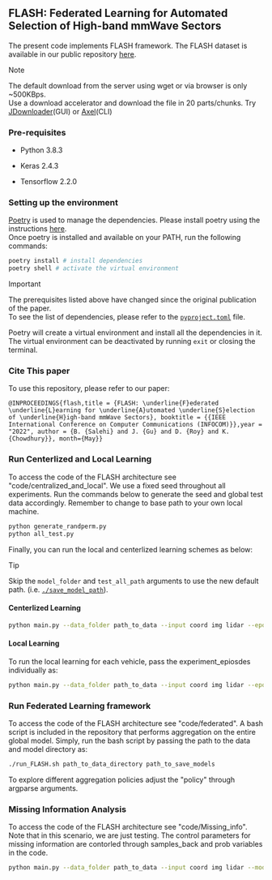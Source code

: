 ## FLASH: Federated Learning for Automated Selection of High-band mmWave Sectors

The present code implements FLASH framework. The FLASH dataset is available in our public repository [here](https://genesys-lab.org/multimodal-fusion-nextg-v2x-communications).

> [!NOTE]
> The default download from the server using wget or via browser is only ~500KBps.  
> Use a download accelerator and download the file in 20 parts/chunks. Try [JDownloader](https://jdownloader.org/)(GUI) or [Axel](https://github.com/axel-download-accelerator/axel)(CLI)

### Pre-requisites

- Python 3.8.3

- Keras 2.4.3

- Tensorflow 2.2.0

### Setting up the environment

[Poetry](https://python-poetry.org/) is used to manage the dependencies. Please install poetry using the instructions [here](https://python-poetry.org/docs/#installation).  
Once poetry is installed and available on your PATH, run the following commands:

```bash
poetry install # install dependencies
poetry shell # activate the virtual environment
```

> [!IMPORTANT]  
> The prerequisites listed above have changed since the original publication of the paper.  
> To see the list of dependencies, please refer to the [`pyproject.toml`](./pyproject.toml) file.

Poetry will create a virtual environment and install all the dependencies in it. The virtual environment can be deactivated by running `exit` or closing the terminal.

### Cite This paper

To use this repository, please refer to our paper:

 `@INPROCEEDINGS{flash,title = {FLASH: \underline{F}ederated \underline{L}earning for \underline{A}utomated \underline{S}election of \underline{H}igh-band mmWave Sectors}, booktitle = {{IEEE International Conference on Computer Communications (INFOCOM)}},year = "2022", author = {B. {Salehi} and J. {Gu} and D. {Roy} and K. {Chowdhury}}, month={May}}`

### Run Centerlized and Local Learning

To access the code of the FLASH architecture see "code/centralized_and_local". We use a fixed seed throughout all experiments. Run the commands below to generate the seed and global test data accordingly. Remember to change to base path to your own local machine.

```bash
python generate_randperm.py
python all_test.py
```

Finally, you can run the local and centerlized learning schemes as below:

> [!TIP]  
> Skip the `model_folder` and `test_all_path` arguments to use the new default path. (i.e. [`./save_model_path`](./save_model_path)).

#### Centerlized Learning

```bash
python main.py --data_folder path_to_data --input coord img lidar --epochs 100 --model_folder save_model_path --test_all_path path_to_global_testset_directory
```

#### Local Learning

To run the local learning for each vehicle, pass the experiment_epiosdes individually as:

```bash
python main.py --data_folder path_to_data --input coord img lidar --epochs 100 --model_folder save_model_path --test_all_path path_to_global_testset_directory --experiment_epiosdes vehicle_id
```

### Run Federated Learning framework

To access the code of the FLASH architecture see "code/federated". A bash script is included in the repository that performs aggregation on the entire global model. Simply, run the bash script by passing the path to the data and model directory as:

```bash
./run_FLASH.sh path_to_data_directory path_to_save_models
```

To explore different aggregation policies adjust the "policy" through argparse arguments.

### Missing Information Analysis

To access the code of the FLASH architecture see "code/Missing_info". Note that in this scenario, we are just testing. The control parameters for missing information are contorled through samples_back and prob variables in the code.

```bash
python main.py --data_folder path_to_data --input coord img lidar --model_folder save_model_path --test_all_path path_to_global_testset_directory 
```
